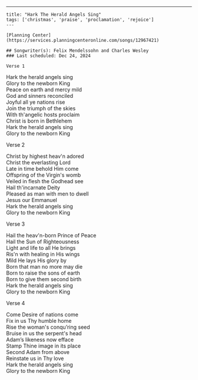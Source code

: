 ---
    title: "Hark The Herald Angels Sing"
    tags: ['christmas', 'praise', 'proclamation', 'rejoice']
    ---

    [Planning Center](https://services.planningcenteronline.com/songs/12967421)

    ## Songwriter(s): Felix Mendelssohn and Charles Wesley
    ### Last scheduled: Dec 24, 2024          

    Verse 1  
  
Hark the herald angels sing  
Glory to the newborn King  
Peace on earth and mercy mild  
God and sinners reconciled  
Joyful all ye nations rise  
Join the triumph of the skies  
With th'angelic hosts proclaim  
Christ is born in Bethlehem  
Hark the herald angels sing  
Glory to the newborn King  
  
Verse 2  
  
Christ by highest heav'n adored  
Christ the everlasting Lord  
Late in time behold Him come  
Offspring of the Virgin's womb  
Veiled in flesh the Godhead see  
Hail th'incarnate Deity  
Pleased as man with men to dwell  
Jesus our Emmanuel  
Hark the herald angels sing  
Glory to the newborn King  
  
Verse 3  
  
Hail the heav'n-born Prince of Peace  
Hail the Sun of Righteousness  
Light and life to all He brings  
Ris'n with healing in His wings  
Mild He lays His glory by  
Born that man no more may die  
Born to raise the sons of earth  
Born to give them second birth  
Hark the herald angels sing  
Glory to the newborn King  
  
Verse 4  
  
Come Desire of nations come  
Fix in us Thy humble home  
Rise the woman's conqu’ring seed  
Bruise in us the serpent's head  
Adam’s likeness now efface  
Stamp Thine image in its place  
Second Adam from above  
Reinstate us in Thy love  
Hark the herald angels sing  
Glory to the newborn King
    